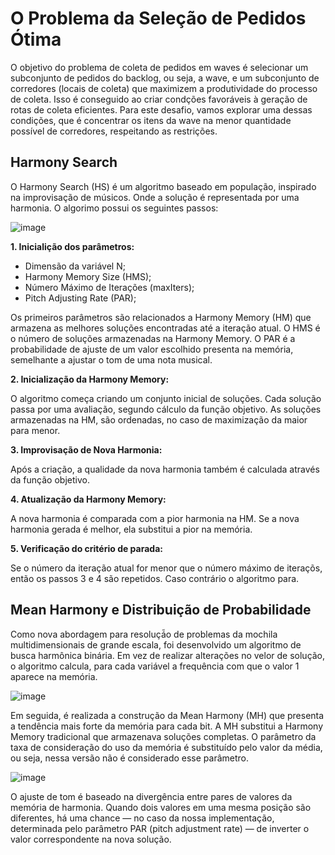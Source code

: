 # O Problema da Seleção de Pedidos Ótima

O objetivo do problema de coleta de pedidos em waves é selecionar um subconjunto de pedidos do backlog, ou seja, a wave, e um subconjunto de corredores
(locais de coleta) que maximizem a produtividade do processo de coleta. Isso
é conseguido ao criar condções favoráveis à geração de rotas de coleta eficientes. Para este desafio, vamos explorar uma dessas condições, que é concentrar
os itens da wave na menor quantidade possível de corredores, respeitando as
restrições.

## Harmony Search

O Harmony Search (HS) é um algoritmo baseado em população, inspirado na improvisação de músicos. Onde a solução é representada por uma harmonia. O algorimo possui os seguintes passos: 

![image](https://github.com/user-attachments/assets/a8828d7a-9c7d-4e8f-b97d-1e9dcd23551b)

**1. Inicialição dos parâmetros:**
+ Dimensão da variável N;
+ Harmony Memory Size (HMS);
+ Número Máximo de Iterações (maxIters);
+ Pitch Adjusting Rate (PAR);

Os primeiros parâmetros são relacionados a Harmony Memory (HM) que armazena as melhores soluções encontradas até a iteração atual. O HMS é o número de soluções armazenadas na Harmony Memory. O PAR é a probabilidade de ajuste de um valor escolhido presenta na memória, semelhante a ajustar o tom de uma nota musical. 
  
**2. Inicialização da Harmony Memory:**

O algoritmo começa criando um conjunto inicial de soluções. Cada solução passa por uma avaliação, segundo cálculo da função objetivo. As soluções armazenadas na HM, são ordenadas, no caso de maximização da maior para menor. 

**3. Improvisação de Nova Harmonia:**

 Após a criação, a qualidade da nova harmonia também é calculada através da função objetivo. 

**4. Atualização da Harmony Memory:**

A nova harmonia é comparada com a pior harmonia na HM. Se a nova harmonia gerada é melhor, ela substitui a pior na memória. 

**5. Verificação do critério de parada:**

Se o número da iteração atual for menor que o número máximo de iteraçõs, então os passos 3 e 4 são repetidos. Caso contrário o algoritmo para. 

## Mean Harmony e Distribuição de Probabilidade

Como nova abordagem para resoluçá̃o de problemas da mochila multidimensionais de grande escala, foi desenvolvido um algoritmo de busca harmônica binária. Em vez de realizar alterações no velor de solução, o algoritmo calcula, para cada variável a frequência com que o valor 1 aparece na memória.

![image](https://github.com/user-attachments/assets/293270d1-37a8-4484-9672-62996153edda)

Em seguida, é realizada a construção da Mean Harmony (MH) que presenta a tendência mais forte da memória para cada bit. A MH substitui a Harmony Memory tradicional que armazenava soluções completas. O parâmetro da taxa de consideração do uso da memória é substituído pelo valor da média, ou seja, nessa versão não é considerado esse parâmetro.

![image](https://github.com/user-attachments/assets/856b52a8-7256-4701-8c57-a68cadc85ea4)

O ajuste de tom  é baseado na divergência entre pares de valores da memória de harmonia. Quando dois valores em uma mesma posição são diferentes, há uma chance — no caso da nossa implementação, determinada pelo parâmetro PAR (pitch adjustment rate) — de inverter o valor correspondente na nova solução. 

